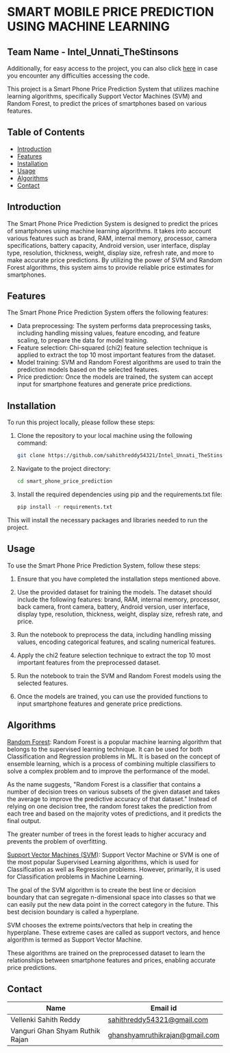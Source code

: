 # SMART MOBILE PRICE PREDICTION USING MACHINE LEARNING

## Team Name - Intel_Unnati_TheStinsons
Additionally, for easy access to the project, you can also click [here](https://drive.google.com/drive/folders/1V1no_ysIv5EP1tIwCRM_U3MnXE6JJB_e?usp=sharing) in case you encounter any difficulties accessing the code.

This project is a Smart Phone Price Prediction System that utilizes machine learning algorithms, specifically Support Vector Machines (SVM) and Random Forest, to predict the prices of smartphones based on various features.

## Table of Contents

- [Introduction](#introduction)
- [Features](#features)
- [Installation](#installation)
- [Usage](#usage)
- [Algorithms](#algorithms)
- [Contact](#contact)


## Introduction

The Smart Phone Price Prediction System is designed to predict the prices of smartphones using machine learning algorithms. It takes into account various features such as brand, RAM, internal memory, processor, camera specifications, battery capacity, Android version, user interface, display type, resolution, thickness, weight, display size, refresh rate, and more to make accurate price predictions. By utilizing the power of SVM and Random Forest algorithms, this system aims to provide reliable price estimates for smartphones.

## Features

The Smart Phone Price Prediction System offers the following features:

- Data preprocessing: The system performs data preprocessing tasks, including handling missing values, feature encoding, and feature scaling, to prepare the data for model training.
- Feature selection: Chi-squared (chi2) feature selection technique is applied to extract the top 10 most important features from the dataset.
- Model training: SVM and Random Forest algorithms are used to train the prediction models based on the selected features.
- Price prediction: Once the models are trained, the system can accept input for smartphone features and generate price predictions.

## Installation

To run this project locally, please follow these steps:

1. Clone the repository to your local machine using the following command:

   ```bash
   git clone https://github.com/sahithreddy54321/Intel_Unnati_TheStinsons

2. Navigate to the project directory:
   ```bash
   cd smart_phone_price_prediction
3. Install the required dependencies using pip and the requirements.txt file:
   ```bash
   pip install -r requirements.txt
This will install the necessary packages and libraries needed to run the project.

## Usage
To use the Smart Phone Price Prediction System, follow these steps:

1. Ensure that you have completed the installation steps mentioned above.

2. Use the provided dataset for training the models. The dataset should include the following features: brand, RAM, internal memory, processor, back camera, front camera, battery, Android version, user interface, display type, resolution, thickness, weight, display size, refresh rate, and price.

3. Run the notebook to preprocess the data, including handling missing values, encoding categorical features, and scaling numerical features.

4. Apply the chi2 feature selection technique to extract the top 10 most important features from the preprocessed dataset.

5. Run the notebook to train the SVM and Random Forest models using the selected features.

6. Once the models are trained, you can use the provided functions to input smartphone features and generate price predictions.

## Algorithms

[Random Forest](https://scikit-learn.org/stable/modules/generated/sklearn.ensemble.RandomForestClassifier.html): Random Forest is a popular machine learning algorithm that belongs to the supervised learning technique. It can be used for both Classification and Regression problems in ML. It is based on the concept of ensemble learning, which is a process of combining multiple classifiers to solve a complex problem and to improve the performance of the model.

As the name suggests, "Random Forest is a classifier that contains a number of decision trees on various subsets of the given dataset and takes the average to improve the predictive accuracy of that dataset." Instead of relying on one decision tree, the random forest takes the prediction from each tree and based on the majority votes of predictions, and it predicts the final output.

The greater number of trees in the forest leads to higher accuracy and prevents the problem of overfitting.

[Support Vector Machines (SVM)](https://scikit-learn.org/stable/modules/svm.html): Support Vector Machine or SVM is one of the most popular Supervised Learning algorithms, which is used for Classification as well as Regression problems. However, primarily, it is used for Classification problems in Machine Learning.

The goal of the SVM algorithm is to create the best line or decision boundary that can segregate n-dimensional space into classes so that we can easily put the new data point in the correct category in the future. This best decision boundary is called a hyperplane.

SVM chooses the extreme points/vectors that help in creating the hyperplane. These extreme cases are called as support vectors, and hence algorithm is termed as Support Vector Machine.

These algorithms are trained on the preprocessed dataset to learn the relationships between smartphone features and prices, enabling accurate price predictions.

## Contact

| Name  | Email id |
| ------------- | ------------- |
| Vellenki Sahith Reddy  | sahithreddy54321@gmail.com  |
| Vanguri Ghan Shyam Ruthik Rajan  | ghanshyamruthikrajan@gmail.com  |
